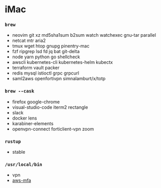 iMac
========

### `brew`
- neovim git xz md5sha1sum b2sum watch watchexec gnu-tar parallel
- netcat mtr aria2
- tmux wget htop gnupg pinentry-mac
- fzf ripgrep lsd fd jq bat git-delta
- node yarn python go shellcheck
- awscli kubernetes-cli kubernetes-helm kubectx
- terraform vault packer
- redis mysql istioctl grpc grpcurl
- saml2aws openfortivpn simnalamburt/x/totp

### `brew --cask`
- firefox google-chrome
- visual-studio-code iterm2 rectangle
- slack
- docker lens
- karabiner-elements
- openvpn-connect forticlient-vpn zoom

### `rustup`
- stable

### `/usr/local/bin`
- vpn
- [aws-mfa](https://github.com/simnalamburt/snippets/blob/master/sh/aws-mfa)
